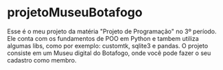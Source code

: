 # projetoMuseuBotafogo
Esse é o meu projeto da matéria "Projeto de Programação" no 3º período. Ele conta com os fundamentos de POO em Python e tambem utiliza algumas libs, como por exemplo:
customtk, sqlite3 e pandas. O projeto consiste em um Museu digital do Botafogo, onde você pode fazer o seu cadastro como membro.
